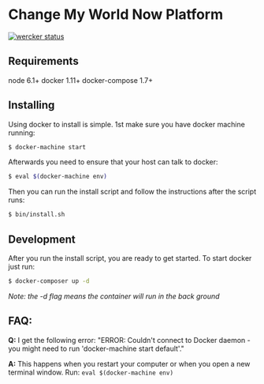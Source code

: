 Change My World Now Platform 
============================

[![wercker status](https://app.wercker.com/status/89d783b307249e7b765a4d044ff24a0f/m "wercker status")](https://app.wercker.com/project/bykey/89d783b307249e7b765a4d044ff24a0f)


Requirements
------------

node 6.1+
docker 1.11+
docker-compose 1.7+


Installing
----------

Using docker to install is simple.  1st make sure you have docker machine running:
 
```bash
$ docker-machine start
```

Afterwards you need to ensure that your host can talk to docker:

```bash
$ eval $(docker-machine env)
```

Then you can run the install script and follow the instructions after the script runs:

```bash
$ bin/install.sh
```

Development 
-----------

After you run the install script, you are ready to get started.  To start docker just run:

```bash
$ docker-composer up -d 
```

_Note: the -d flag means the container will run in the back ground_


FAQ:
---

__Q:__ I get the following error: "ERROR: Couldn't connect to Docker daemon - you might need to run 'docker-machine start default'."

__A:__ This happens when you restart your computer or when you open a new terminal window.  Run: ``eval $(docker-machine env)``